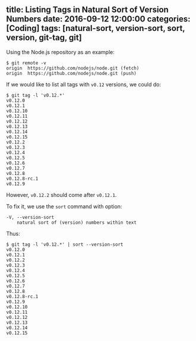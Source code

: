 title: Listing Tags in Natural Sort of Version Numbers
date: 2016-09-12 12:00:00
categories: [Coding]
tags: [natural-sort, version-sort, sort, version, git-tag, git]
---

Using the Node.js repository as an example:

```
$ git remote -v
origin  https://github.com/nodejs/node.git (fetch)
origin  https://github.com/nodejs/node.git (push)
```

If we would like to list all tags with `v0.12` versions, we could do:

```
$ git tag -l 'v0.12.*'
v0.12.0
v0.12.1
v0.12.10
v0.12.11
v0.12.12
v0.12.13
v0.12.14
v0.12.15
v0.12.2
v0.12.3
v0.12.4
v0.12.5
v0.12.6
v0.12.7
v0.12.8
v0.12.8-rc.1
v0.12.9
```

However, `v0.12.2` should come after `v0.12.1`.

To fix it, we use the `sort` command with option:

```
-V, --version-sort
    natural sort of (version) numbers within text
```

Thus:

```
$ git tag -l 'v0.12.*' | sort --version-sort
v0.12.0
v0.12.1
v0.12.2
v0.12.3
v0.12.4
v0.12.5
v0.12.6
v0.12.7
v0.12.8
v0.12.8-rc.1
v0.12.9
v0.12.10
v0.12.11
v0.12.12
v0.12.13
v0.12.14
v0.12.15
```
